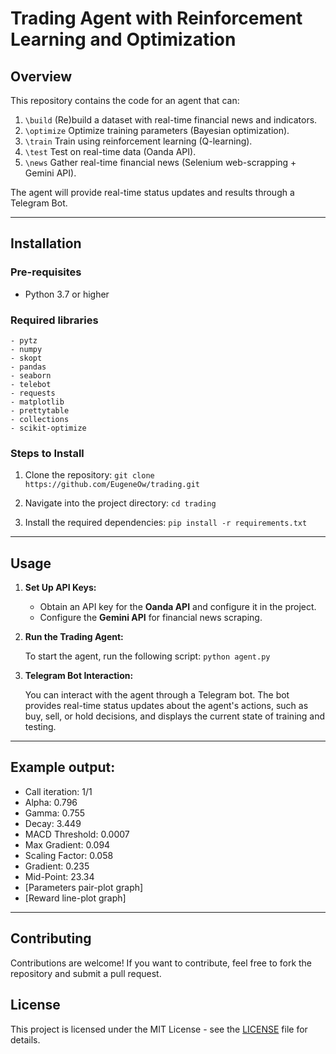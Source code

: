 # Trading Agent with Reinforcement Learning and Optimization
## Overview
This repository contains the code for an agent that can:

 1.	```\build``` (Re)build a dataset with real-time financial news and indicators.
 2.	```\optimize``` Optimize training parameters (Bayesian optimization).
 3.	```\train``` Train using reinforcement learning (Q-learning).
 4.	```\test``` Test on real-time data (Oanda API).
 5.	```\news``` Gather real-time financial news (Selenium web-scrapping + Gemini API).

The agent will provide real-time status updates and results through a Telegram Bot.

---
## Installation
### Pre-requisites
  - Python 3.7 or higher
### Required libraries
    - pytz
    - numpy
    - skopt
    - pandas
    - seaborn 
    - telebot
    - requests
    - matplotlib
    - prettytable
    - collections
    - scikit-optimize

### Steps to Install
1. Clone the repository:
    ```git clone https://github.com/EugeneOw/trading.git```

2. Navigate into the project directory:
    ```cd trading```

3. Install the required dependencies:
    ```pip install -r requirements.txt```

---
## Usage
1. **Set Up API Keys:**
    - Obtain an API key for the **Oanda API** and configure it in the project.
    - Configure the **Gemini API** for financial news scraping.

2. **Run the Trading Agent:**

   To start the agent, run the following script:
   ```python agent.py```

3. **Telegram Bot Interaction:**

    You can interact with the agent through a Telegram bot. The bot provides real-time status updates about the agent's actions, such as buy, sell, or hold decisions, and displays the current state of training and testing.
---

## Example output: 
- Call iteration: 1/1
- Alpha: 0.796
- Gamma: 0.755
- Decay: 3.449
- MACD Threshold: 0.0007
- Max Gradient: 0.094
- Scaling Factor: 0.058
- Gradient: 0.235
- Mid-Point: 23.34
- [Parameters pair-plot graph]
- [Reward line-plot graph]

---
## Contributing

Contributions are welcome! If you want to contribute, feel free to fork the repository and submit a pull request.

## License

This project is licensed under the MIT License - see the [LICENSE](LICENSE) file for details.